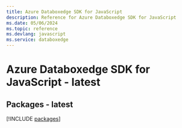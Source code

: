```yaml
---
title: Azure Databoxedge SDK for JavaScript
description: Reference for Azure Databoxedge SDK for JavaScript
ms.date: 05/06/2024
ms.topic: reference
ms.devlang: javascript
ms.service: databoxedge
---
```

# Azure Databoxedge SDK for JavaScript - latest
## Packages - latest
[!INCLUDE [packages](databoxedge-index.md)]